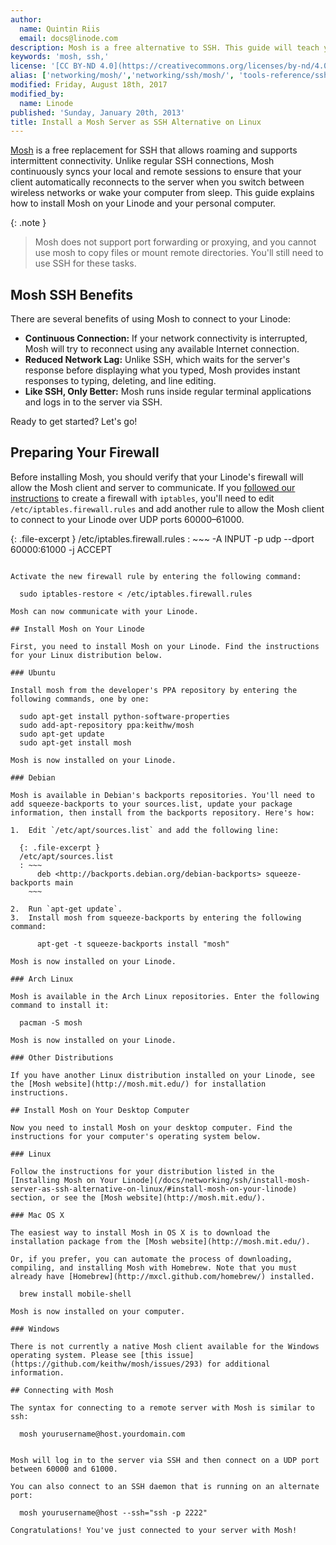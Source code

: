 ```yaml
---
author:
  name: Quintin Riis
  email: docs@linode.com
description: Mosh is a free alternative to SSH. This guide will teach you how to install and configure Mosh on Linux distributions and your desktop.
keywords: 'mosh, ssh,'
license: '[CC BY-ND 4.0](https://creativecommons.org/licenses/by-nd/4.0)'
alias: ['networking/mosh/','networking/ssh/mosh/', 'tools-reference/ssh/mosh/']
modified: Friday, August 18th, 2017
modified_by:
  name: Linode
published: 'Sunday, January 20th, 2013'
title: Install a Mosh Server as SSH Alternative on Linux
---
```


[Mosh](http://mosh.mit.edu/) is a free replacement for SSH that allows roaming and supports intermittent connectivity. Unlike regular SSH connections, Mosh continuously syncs your local and remote sessions to ensure that your client automatically reconnects to the server when you switch between wireless networks or wake your computer from sleep. This guide explains how to install Mosh on your Linode and your personal computer.

 {: .note }
>
> Mosh does not support port forwarding or proxying, and you cannot use mosh to copy files or mount remote directories. You'll still need to use SSH for these tasks.

## Mosh SSH Benefits

There are several benefits of using Mosh to connect to your Linode:

-   **Continuous Connection:** If your network connectivity is interrupted, Mosh will try to reconnect using any available Internet connection.
-   **Reduced Network Lag:** Unlike SSH, which waits for the server's response before displaying what you typed, Mosh provides instant responses to typing, deleting, and line editing.
-   **Like SSH, Only Better:** Mosh runs inside regular terminal applications and logs in to the server via SSH.

Ready to get started? Let's go!

## Preparing Your Firewall

Before installing Mosh, you should verify that your Linode's firewall will allow the Mosh client and server to communicate. If you [followed our instructions](/docs/securing-your-server#configure-a-firewall) to create a firewall with `iptables`, you'll need to edit `/etc/iptables.firewall.rules` and add another rule to allow the Mosh client to connect to your Linode over UDP ports 60000–61000.

{: .file-excerpt }
/etc/iptables.firewall.rules
: ~~~
	-A INPUT -p udp --dport 60000:61000 -j ACCEPT
  ~~~

Activate the new firewall rule by entering the following command:

    sudo iptables-restore < /etc/iptables.firewall.rules

Mosh can now communicate with your Linode.

## Install Mosh on Your Linode

First, you need to install Mosh on your Linode. Find the instructions for your Linux distribution below.

### Ubuntu

Install mosh from the developer's PPA repository by entering the following commands, one by one:

    sudo apt-get install python-software-properties
    sudo add-apt-repository ppa:keithw/mosh
    sudo apt-get update
    sudo apt-get install mosh

Mosh is now installed on your Linode.

### Debian

Mosh is available in Debian's backports repositories. You'll need to add squeeze-backports to your sources.list, update your package information, then install from the backports repository. Here's how:

1.  Edit `/etc/apt/sources.list` and add the following line:

    {: .file-excerpt }
    /etc/apt/sources.list
    : ~~~
        deb <http://backports.debian.org/debian-backports> squeeze-backports main
      ~~~

2.  Run `apt-get update`.
3.  Install mosh from squeeze-backports by entering the following command:

        apt-get -t squeeze-backports install "mosh"

Mosh is now installed on your Linode.

### Arch Linux

Mosh is available in the Arch Linux repositories. Enter the following command to install it:

    pacman -S mosh

Mosh is now installed on your Linode.

### Other Distributions

If you have another Linux distribution installed on your Linode, see the [Mosh website](http://mosh.mit.edu/) for installation instructions.

## Install Mosh on Your Desktop Computer

Now you need to install Mosh on your desktop computer. Find the instructions for your computer's operating system below.

### Linux

Follow the instructions for your distribution listed in the [Installing Mosh on Your Linode](/docs/networking/ssh/install-mosh-server-as-ssh-alternative-on-linux/#install-mosh-on-your-linode) section, or see the [Mosh website](http://mosh.mit.edu/).

### Mac OS X

The easiest way to install Mosh in OS X is to download the installation package from the [Mosh website](http://mosh.mit.edu/).

Or, if you prefer, you can automate the process of downloading, compiling, and installing Mosh with Homebrew. Note that you must already have [Homebrew](http://mxcl.github.com/homebrew/) installed.

    brew install mobile-shell

Mosh is now installed on your computer.

### Windows

There is not currently a native Mosh client available for the Windows operating system. Please see [this issue](https://github.com/keithw/mosh/issues/293) for additional information.

## Connecting with Mosh

The syntax for connecting to a remote server with Mosh is similar to ssh:

    mosh yourusername@host.yourdomain.com


Mosh will log in to the server via SSH and then connect on a UDP port between 60000 and 61000.

You can also connect to an SSH daemon that is running on an alternate port:

    mosh yourusername@host --ssh="ssh -p 2222"

Congratulations! You've just connected to your server with Mosh!
